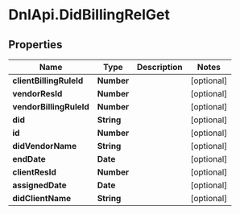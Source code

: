 # DnlApi.DidBillingRelGet

## Properties
Name | Type | Description | Notes
------------ | ------------- | ------------- | -------------
**clientBillingRuleId** | **Number** |  | [optional] 
**vendorResId** | **Number** |  | [optional] 
**vendorBillingRuleId** | **Number** |  | [optional] 
**did** | **String** |  | [optional] 
**id** | **Number** |  | [optional] 
**didVendorName** | **String** |  | [optional] 
**endDate** | **Date** |  | [optional] 
**clientResId** | **Number** |  | [optional] 
**assignedDate** | **Date** |  | [optional] 
**didClientName** | **String** |  | [optional] 



